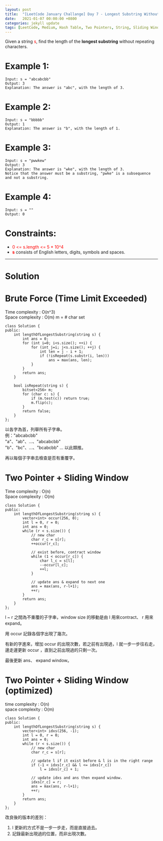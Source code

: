 ```yaml
---
layout: post
title:  "[LeetCode January Challange] Day 7 - Longest Substring Without Repeating Characters"
date:   2021-01-07 00:00:00 +0800
categories: jekyll update
tags: [LeetCode, Medium, Hash Table, Two Pointers, String, Sliding Window, Amazon, Bloomberg, Microsoft, Facebook, Apple, Google, Adobe, Goldman Sachs, ByteDance, Oracle, Alation, Yahoo, Uber, VMWare, Morgan Stanley, eBay, Expedia, SAP, Splunk, Spotify]
---
```

Given a string <font color="red">s</font>, find the length of the **longest substring** without repeating characters.

# Example 1:

	Input: s = "abcabcbb"
	Output: 3
	Explanation: The answer is "abc", with the length of 3.

# Example 2:

	Input: s = "bbbbb"
	Output: 1
	Explanation: The answer is "b", with the length of 1.

# Example 3:

	Input: s = "pwwkew"
	Output: 3
	Explanation: The answer is "wke", with the length of 3.
	Notice that the answer must be a substring, "pwke" is a subsequence and not a substring.

# Example 4:

	Input: s = ""
	Output: 0

# Constraints:

- <font color="red">0 <= s.length <= 5 * 10^4</font>
- **<font color="red">s</font>** consists of English letters, digits, symbols and spaces.

______________________  

# Solution  

# Brute Force (Time Limit Exceeded)

Time complexity : O(n^3)  
Space complexity : O(m) m = # char set  

	class Solution {
	public:
	    int lengthOfLongestSubstring(string s) {
	        int ans = 0;
	        for (int i=0; i<s.size(); ++i) {
	            for (int j=i; j<s.size(); ++j) {
	                int len = j - i + 1;
	                if (!isRepeat(s.substr(i, len)))
	                    ans = max(ans, len);
	            }
	        }
	        return ans;
	    }
	    
	    bool isRepeat(string s) {
	        bitset<256> m;
	        for (char c: s) {
	            if (m.test(c)) return true;
	            m.flip(c);
	        }
	        return false;
	    }
	};

以各字為首，列舉所有子字串。  
例："abcabcbb"  
"a"、"ab"、...、"abcabcbb"  
"b"、"bc"、...、"bcabcbb"
...
以此類推。  

再以每個子字串去檢查是否有重覆字。  


# Two Pointer + Sliding Window

Time complexity : O(n)  
Space complexity : O(m)  

	class Solution {
	public:
	    int lengthOfLongestSubstring(string s) {
	        vector<int> occur(256, 0);
	        int l = 0, r = 0;
	        int ans = 0;
	        while (r < s.size()) {
	            // new char
	            char r_c = s[r];
	            ++occur[r_c];
	            
	            // exist before, contract window
	            while (1 < occur[r_c]) {
	                char l_c = s[l];
	                --occur[l_c];
	                ++l;
	            }
	            
	            // update ans & expand to next one
	            ans = max(ans, r-l+1);
	            ++r;
	        }
	        return ans;
	    }
	};

l ~ r 之間為不重覆的子字串，window size 的移動是由 l 用來contract、 r 用來 expand。  

用 occur 記錄各個字出現了幾次。  

有新的字進來，增加 occur 的出現次數，若之前有出現過，l 就一步一步往右走，邊走邊更新 occur ，直到之前出現過的只剩一次。  

最後更新 ans、 expand window。  


# Two Pointer + Sliding Window (optimized)  

time complexity : O(n)  
space complexity : O(m)  

	class Solution {
	public:
	    int lengthOfLongestSubstring(string s) {
	        vector<int> idxs(256, -1);
	        int l = 0, r = 0;
	        int ans = 0;
	        while (r < s.size()) {
	            // new char
	            char r_c = s[r];
	            
	            // update l if it exist before & l is in the right range
	            if (-1 < idxs[r_c] && l <= idxs[r_c])
	                l = idxs[r_c] + 1;
	            
	            // update idxs and ans then expand window.
	            idxs[r_c] = r;
	            ans = max(ans, r-l+1);
	            ++r;
	        }
	        return ans;
	    }
	};

改良後的版本的差別：  
1. l 更新的方式不是一步一步走，而是直接過去。
2. 記錄最新出現過的位置，而非出現次數。
